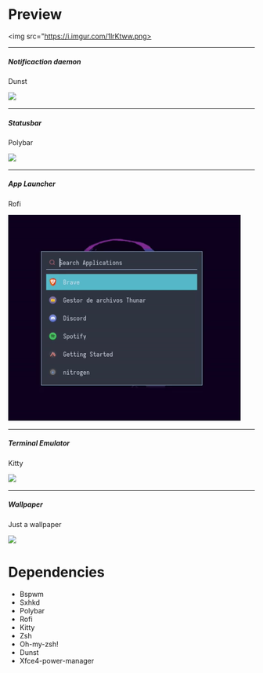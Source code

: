 # Preview

<img src="https://i.imgur.com/1lrKtww.png></img>

-----------------------------------------

<h5>Notificaction daemon</h5>
<p>Dunst</p>
<img src="https://i.imgur.com/4sgEJAB.png"></img>

-----------------------------------------

<h5>Statusbar</h5>
<p>Polybar</p>
<img src="https://i.imgur.com/FvEOmgV.png"></img>

-----------------------------------------

<h5>App Launcher</h5>
<p>Rofi</p>
<img src="rofipreview.png"></img>

-----------------------------------------

<h5>Terminal Emulator</h5>
<p>Kitty</p>
<img src="https://i.imgur.com/EscujCs.png"></img>

-----------------------------------------

<h5>Wallpaper</h5>
<p>Just a wallpaper</p>
<img src="https://media.discordapp.net/attachments/635625973764849684/887487216941686854/unknown.png"></img>

# Dependencies

- Bspwm <br>
- Sxhkd <br>
- Polybar <br>
- Rofi <br>
- Kitty <br>
- Zsh <br>
- Oh-my-zsh! <br>
- Dunst <br>
- Xfce4-power-manager

